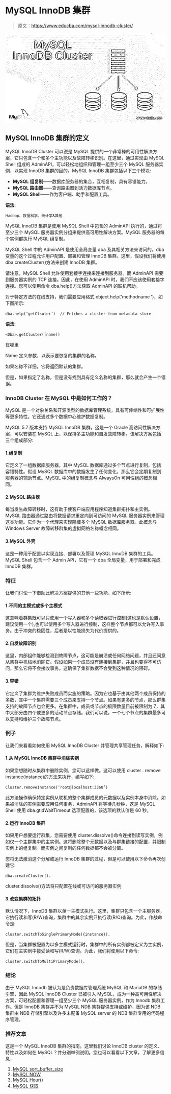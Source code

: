 # MySQL InnoDB 集群

> 原文：<https://www.educba.com/mysql-innodb-cluster/>

![MySQL InnoDB Cluster](img/ba44ba085c2efc015be804b2b6912bef.png)



## MySQL InnoDB 集群的定义

MySQL InnoDB Cluster 可以说是 MySQL 提供的一个非常棒的可用性解决方案，它只包含一个和多个主功能以及故障转移识别。在这里，通过实现由 MySQL Shell 组成的 AdminAPI，可以轻松地组织和管理一组至少三个 MySQL 服务器实例，以实现 InnoDB 集群的目的。MySQL InnoDB 集群包括以下三个模块:

*   **MySQL 组复制**——数据库服务器的集合，互相复制，具有容错能力。
*   **MySQL 路由器**——查询路由器到活力数据库节点。
*   **MySQL Shell**——作为客户端、助手和配置工具。

**语法:**

<small>Hadoop、数据科学、统计学&其他</small>

MySQL InnoDB 集群是使用 MySQL Shell 中包含的 AdminAPI 执行的，通过将至少三个 MySQL 服务器实例分组来提供高可用性解决方案。MySQL 服务器的每个实例都执行 MySQL 组复制。

MySQL Shell 中的 AdminAPI 是使用全局变量 dba 及其相关方法来访问的。dba 变量的这个过程允许用户配置、部署和管理 InnoDB 集群。这里，假设我们将使用 dba.createCluster()方法来创建 InnoDB 集群。

请注意，MySQL Shell 允许使用套接字连接来连接到服务器。而 AdminAPI 需要到服务器实例的 TCP 连接。因此，在使用 AdminAPI 时，我们不应该使用套接字连接。您可以使用命令 dba.help()方法获取 AdminAPI 的联机帮助。

对于特定方法的在线支持，我们需要应用格式 object.help('methodname ')，如下图所示:

`dba.help(‘getClsuter’)  // Fetches a cluster from metadata store`

**语法:**

`<Dba>.getCluster([name])`

在哪里

Name 定义参数，以表示要恢复的集群的名称。

如果名称不详细，它将返回默认的集群。

但是，如果指定了名称，但是没有找到具有定义名称的集群，那么就会产生一个错误。

### InnoDB Cluster 在 MySQL 中是如何工作的？

MySQL 是一个对象关系和开源类型的数据库管理系统，具有可伸缩性和可扩展性等更多特性。它还通过多个数据中心维护数据复制。

MySQL 5.7 版本支持 MySQL InnoDB 集群，这是一个 Oracle 高访问性解决方案，可以安装在 MySQL 上，以保持多主功能和自发故障转移。该解决方案包括三个组成部分:

#### 1.组复制

它定义了一组数据库服务器，其中 MySQL 数据库通过多个节点进行复制，包括容错特性。假设 MySQL 数据库中的数据发生了任何变化，那么它会定期复制到服务器的辅助节点。MySQL 中的组复制概念与 AlwaysOn 可用性组的概念相同。

#### 2.MySQL 路由器

每当发生故障转移时，这有助于使客户端应用程序知道集群拓扑和主实例。MySQL 路由器通过路由将数据请求重定向到可访问的 MySQL 服务器实例来管理这类功能。它作为一个代理来实现隐藏多个 MySQL 数据库服务器。此概念与 Windows Server 故障转移群集的虚拟网络名称概念相同。

#### 3.MySQL 外壳

这是一种用于配置以实现连接、部署以及管理 MySQL InnoDB 集群的工具。MySQL Shell 包含一个 Admin API，它有一个 dba 全局变量，用于部署和完成 InnoDB 集群。

### 特征

让我们讨论一下借助此解决方案提供的其他一些功能，如下所示:

#### 1.不同的主模式或多个主模式

这意味着群集既可以只使用一个写入器和多个读取器进行控制(这也是默认设置，建议使用一个),也可以使用多个写入器进行控制，这样整个节点都可以允许写入事务。由于冲突的稳固性，后者是以性能损失为代价提供的。

#### 2.自发故障识别

这里，内部组件能够检测到故障节点，这可能是崩溃或任何网络问题，并且还同意从集群中机械地消除它。假设如果一个成员没有连接到集群，并且也变得不可访问，那么它将不会接收事务。这确保了集群数据不会受到这种情况的阻碍。

#### 3.容错

它定义了集群为维护失败成员而实施的策略。因为它也基于由其他两个成员保持的多数，其中一个集群需要三个成员来支持一个节点。如果有更多的节点，那么群集支持的故障节点也会更多。在集群中，成员或节点的极限数量目前被限制为 7，其中大部分由四个或更多的活动节点存储。我们可以说，一个七个节点的集群最多可以支持和维护三个故障节点。

### 例子

让我们来看看如何使用 MySQL InnoDB Cluster 并管理共享管理任务，解释如下:

#### 1.从 MySQL InnoDB 集群中消除实例

如果您想随时从集群中删除实例，您可以这样做。这可以使用 cluster . remove instance(instance)的方法来执行，编写如下:

`Cluster.removeInstance(‘root@localhost:3360’)`

此方法操作确保特定实例从联机的整个集群成员的元数据以及实例本身中消除。如果被消除的实例需要应用任何事务，AdminAPI 将等待几秒钟，这是 MySQL Shell 使用 dba.gtidWaitTimeout 选项配置的，该选项的默认值是 60 秒。

#### 2.运行 InnoDB 集群

如果用户想要运行群集，您需要使用 cluster.dissolve()命令连接到读写实例，例如仅一个主群集中的主实例。这将删除整个元数据以及与群集链接的配置，并限制实例上的组复制。而实例之间复制的任何数据都不会被分离。

您将无法撤消这个分解或运行 InnoDB 集群的过程，但是可以使用以下命令再次创建它:

`dba.createCluster().`

cluster.dissolve()方法将只配置在线或可访问的服务器实例

#### 3.改变集群的拓扑

默认情况下，InnoDB 集群以单一主模式执行。这里，集群只包含一个主服务器，它执行读和写(R/W)查询，集群中的其余实例只执行读(R/O)查询。为此，作战命令是:

`cluster.switchToSinglePrimaryMode({instance}).`

但是，当集群被配置为以多主模式运行时，集群中的所有实例都被定义为主实例，它们在主实例中接受读和写(R/W)查询。为此，我们将使用以下命令:

`cluster.switchToMultiPrimaryMode().`

### 结论

由于 MySQL Innodb 被认为是负责数据库管理系统 MySQL 和 MariaDB 的存储引擎，因此 MySQL InnoDB Cluster 已被引入 MySQL，成为一种高可用性解决方案，可轻松配置和管理一组至少三个 MySQL 服务器实例，作为 Innodb 集群工作。但是 InnoDB 集群并不为 MySQL NDB 集群提供支持或维护，因为该 NDB 集群由 NDB 存储引擎以及许多未配备 MySQL server 的 NDB 集群专用的代码程序管理。

### 推荐文章

这是一个 MySQL InnoDB 集群的指南。这里我们讨论 InnoDB cluster 的定义、特性以及如何在 MySQL？并分别举例说明。您也可以看看以下文章，了解更多信息–

1.  [MySQL sort_buffer_size](https://www.educba.com/mysql-sort_buffer_size/)
2.  [MySQL NOW](https://www.educba.com/mysql-now/)
3.  [MySQL Hour()](https://www.educba.com/mysql-hour/)
4.  [MySQL 获取](https://www.educba.com/mysql-fetch/)





